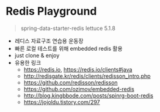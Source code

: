 # Redis Playground

> spring-data-starter-redis lettuce 5.1.8

- 레디스 자료구조 연습용 운동장
- 빠른 로컬 테스트를 위해 embedded redis 활용
- just clone & enjoy
- 유용한 링크
    - https://redis.io, https://redis.io/clients#java
    - http://redisgate.kr/redis/clients/redisson_intro.php
    - https://github.com/redisson/redisson
    - https://github.com/ozimov/embedded-redis
    - http://blog.kingbbode.com/posts/spinrg-boot-redis
    - https://jojoldu.tistory.com/297
    
